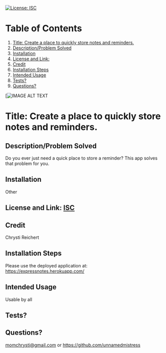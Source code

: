 
[![License: ISC](https://img.shields.io/badge/License-ISC-green.svg)](https://opensource.org/licenses/ISC)
# Table of Contents
1. [Title: Create a place to quickly store notes and reminders.](#title)
2. [Description/Problem Solved](#description)
3. [Installation](#installation)
4. [License and Link: ](#license)
5. [Credit](#credit)
6. [Installation Steps](#installation-steps)
7. [Intended Usage](#intended-usage)
8. [Tests?](#Tests)
9. [Questions?](#questions)

[![IMAGE ALT TEXT](/miniature-eureka/public/assets/img/Screenshot%202023-01-31%20083310.png)

# Title: Create a place to quickly store notes and reminders.
## Description/Problem Solved 
Do  you ever just need a quick place to store a reminder? This app solves that problem for you.
## Installation 
Other
## License and Link: [ISC](https://opensource.org/licenses/ISC/)

## Credit 
Chrysti Reichert
## Installation Steps 
Please use the deployed application at: https://expressnotes.herokuapp.com/
## Intended Usage 
Usable by all
## Tests? 
 
## Questions? 
 momchrysti@gmail.com or https://github.com/unnamedmistress
